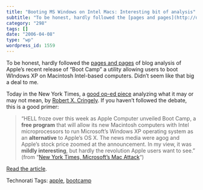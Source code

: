 ```yaml
---
title: "Booting MS Windows on Intel Macs: Interesting bit of analysis"
subtitle: "To be honest, hardly followed the [pages and pages](http://del.icio.us/search/?setcount=100&all=boot..."
category: "298"
tags: []
date: "2006-04-08"
type: "wp"
wordpress_id: 1559
---
```

To be honest, hardly followed the [pages and pages](http://del.icio.us/search/?setcount=100&all=bootcamp) of blog analysis of Apple’s recent release of “Boot Camp” a utility allowing users to boot WIndows XP on Macintosh Intel-based computers. Didn’t seem like that big a deal to me.

Today in the New York Times, a [good op-ed piece](http://www.nytimes.com/2006/04/08/opinion/08cringely.html?_r=1&oref=slogin) analyzing what it may or may not mean, by [Robert X. Cringely](http://www.pbs.org/cringely/). If you haven’t followed the debate, this is a good primer:

> “HELL froze over this week as Apple Computer unveiled Boot Camp, a **free program** that will allow its new Macintosh computers with Intel microprocessors to run Microsoft’s Windows XP operating system as an **alternative** to Apple’s OS X. The news media were agog and Apple’s stock price zoomed at the announcement. In my view, it was **mildly interesting**, but hardly the revolution Apple users want to see.” (from “[New York Times, Microsoft’s Mac Attack](http://www.nytimes.com/2006/04/08/opinion/08cringely.html?_r=1&oref=slogin)“)

[Read the article](http://www.nytimes.com/2006/04/08/opinion/08cringely.html?_r=1&oref=slogin).

Technorati Tags: [apple](http://www.technorati.com/tag/apple), [bootcamp](http://www.technorati.com/tag/bootcamp)